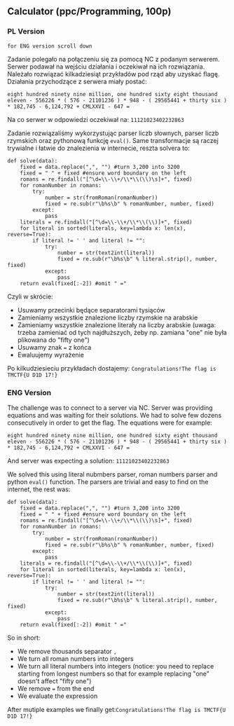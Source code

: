 ## Calculator (ppc/Programming, 100p)

### PL Version
`for ENG version scroll down`

Zadanie polegało na połączeniu się za pomocą NC z podanym serwerem. Serwer podawał na wejściu działania i oczekiwał na ich rozwiązania. Należało rozwiązać kilkadziesiąt przykładów pod rząd aby uzyskać flagę. Działania przychodzące z serwera miały postać:

`eight hundred ninety nine million, one hundred sixty eight thousand eleven - 556226 * ( 576 - 21101236 ) * 948 - ( 29565441 + thirty six ) * 182,745 - 6,124,792 + CMLXXVI - 647 =`

Na co serwer w odpowiedzi oczekiwał na: `11121023402232863`

Zadanie rozwiązaliśmy wykorzystując parser liczb słownych, parser liczb rzymskich oraz pythonową funkcję `eval()`.
Same transformacje są raczej trywialne i łatwie do znalezienia w internecie, reszta solvera to:

	def solve(data):
		fixed = data.replace(",", "") #turn 3,200 into 3200
		fixed = " " + fixed #ensure word boundary on the left
		romans = re.findall("[^\d=\\-\\+/\\*\\(\\)\s]+", fixed)
		for romanNumber in romans:
			try:
				number = str(fromRoman(romanNumber))
				fixed = re.sub(r"\b%s\b" % romanNumber, number, fixed)
			except:
				pass
		literals = re.findall("[^\d=\\-\\+/\\*\\(\\)]+", fixed)
		for literal in sorted(literals, key=lambda x: len(x), reverse=True):
			if literal != ' ' and literal != "":
				try:
					number = str(text2int(literal))
					fixed = re.sub(r"\b%s\b" % literal.strip(), number, fixed)
				except:
					pass
		return eval(fixed[:-2]) #omit " ="

Czyli w skrócie:

* Usuwamy przecinki będące separatorami tysiąców
* Zamieniamy wszystkie znalezione liczby rzymskie na arabskie
* Zamieniamy wszystkie znalezione literały na liczby arabskie (uwaga: trzeba zamieniać od tych najdłuższych, żeby np. zamiana "one" nie była plikowana do "fifty one")
* Usuwamy znak `=` z końca
* Ewaluujemy wyrażenie

Po kilkudziesieciu przykładach dostajemy: `Congratulations!The flag is TMCTF{U D1D 17!}`

### ENG Version

The challenge was to connect to a server via NC. Server was providing equations and was waiting for their solutions. We had to solve few dozens consecutively in order to get the flag. The equations were for example:

`eight hundred ninety nine million, one hundred sixty eight thousand eleven - 556226 * ( 576 - 21101236 ) * 948 - ( 29565441 + thirty six ) * 182,745 - 6,124,792 + CMLXXVI - 647 =`

And server was expecting a solution: `11121023402232863`

We solved this using literal nubmbers parser, roman numbers parser and python `eval()` function.
The parsers are trivial and easy to find on the internet, the rest was:

	def solve(data):
		fixed = data.replace(",", "") #turn 3,200 into 3200
		fixed = " " + fixed #ensure word boundary on the left
		romans = re.findall("[^\d=\\-\\+/\\*\\(\\)\s]+", fixed)
		for romanNumber in romans:
			try:
				number = str(fromRoman(romanNumber))
				fixed = re.sub(r"\b%s\b" % romanNumber, number, fixed)
			except:
				pass
		literals = re.findall("[^\d=\\-\\+/\\*\\(\\)]+", fixed)
		for literal in sorted(literals, key=lambda x: len(x), reverse=True):
			if literal != ' ' and literal != "":
				try:
					number = str(text2int(literal))
					fixed = re.sub(r"\b%s\b" % literal.strip(), number, fixed)
				except:
					pass
		return eval(fixed[:-2]) #omit " ="

So in short:

* We remove thousands separator `,`
* We turn all roman numbers into integers
* We turn all literal numbers into integers (notice: you need to replace starting from longest numbers so that for example replacing "one" doesn't affect "fifty one")
* We remove `=` from the end
* We evaluate the expression

After mutiple examples we finally get:`Congratulations!The flag is TMCTF{U D1D 17!}`
